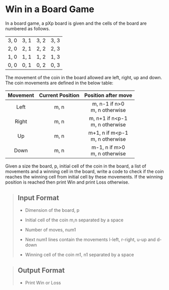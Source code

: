 # Win in a Board Game
In a board game, a pXp board is given and the cells of the board are numbered as follows.

|    |    |    |    |
|----|----|----|----|
|3, 0|3, 1|3, 2|3, 3|
|2, 0|2, 1|2, 2|2, 3|
|1, 0|1, 1|1, 2|1, 3|
|0, 0|0, 1|0, 2|0, 3|

The movement of the coin in the board allowed are left, right, up and down. The coin movements are defined in the below table:

|Movement|Current Position|Position after move|
|:------:|:--------------:|:-----------------:|
|Left|m, n|m, n-1 if n>0<br>m, n otherwise|
|Right|m, n|m, n+1 if n<p-1<br>m, n otherwise|
|Up|m, n|m+1, n if m<p-1<br>m, n otherwise|
|Down|m, n|m-1, n if m>0<br>m, n otherwise|


Given a size the board, p, initial cell of the coin in the board, a list of movements and a winning cell in the board, write a code to check if the coin reaches the winning cell from initial cell by these movements. If the winning position is reached then print Win and print Loss otherwise.

> ## Input Format
>
> * Dimension of the board, p
>
> * Initial cell of the coin m,n separated by a space
>
> * Number of moves, num1
>
> * Next num1 lines contain the movements l-left, r-right, u-up and d-down
>
> * Winning cell of the coin m1, n1 separated by a space

> ## Output Format
>
> * Print Win or Loss
